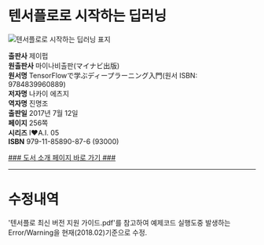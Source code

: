   
# 텐서플로로 시작하는 딥러닝
  
 ![텐서플로로 시작하는 딥러닝 표지](http://image.kyobobook.co.kr/images/book/large/876/l9791185890876.jpg)
  
**출판사** 제이펍  
**원출판사** 마이나비출판(マイナビ出版)  
**원서명** TensorFlowで学ぶディープラーニング入門(원서 ISBN: 9784839960889)  
**저자명** 나카이 에츠지  
**역자명** 진명조  
**출판일** 2017년 7월 12일  
**페이지** 256쪽  
**시리즈** I♥A.I. 05  
**ISBN** 979-11-85890-87-6 (93000)  

[### 도서 소개 페이지 바로 가기 ###](http://jpub.tistory.com/695)  

-----------------------------------------------------
# 수정내역
'텐서플로 최신 버전 지원 가이드.pdf'를 참고하여 예제코드 실행도중 발생하는 Error/Warning을 현재(2018.02)기준으로 수정.

